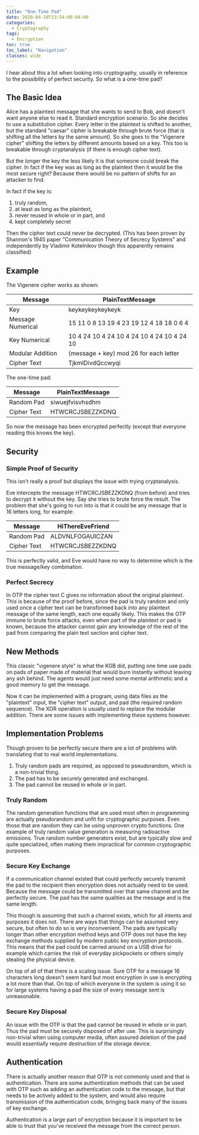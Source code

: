 ```yaml
---
title: "One-Time Pad"
date: 2020-04-10T13:54:00-04:00                  
categories:
  - Cryptography
tags:
  - Encryption
toc: true
toc_label: "Navigation"
classes: wide
---
```


I hear about this a lot when looking into cryptography, usually in reference to the possibility of perfect security. So what is a one-time pad?

## The Basic Idea

Alice has a plaintext message that she wants to send to Bob, and doesn't want anyone else to read it. Standard encryption scenario. So she decides to use a substitution cipher. Every letter in the plaintext is shifted to another, but the standard "caesar" cipher is breakable through brute force (that is shifting all the letters by the same amount). So she goes to the "Vigenere cipher" shifting the letters by different amounts based on a key. This too is breakable through cryptanalysis (if there is enough cipher text).

But the longer the key the less likely it is that someone could break the cipher. In fact if the key was as long as the plaintext then it would be the most secure right? Because there would be no pattern of shifts for an attacker to find.

In fact if the key is:

1. truly random,
2. at least as long as the plaintext,
3. never reused in whole or in part, and
4. kept completely secret

Then the cipher text could never be decrypted. (This has been proven by Shannon's 1945 paper "Communication Theory of Secrecy Systems" and independently by Vladimir Kotelnikov though this apparently remains classified)

## Example

The Vigenere cipher works as shown:

|   Message         | PlainTextMessage |
|-------------------|------------------|
|     Key           | keykeykeykeykeyk |
| Message Numerical | 15 11  0  8 13 19  4 23  19 12 4 18 18 0  6  4 |
|   Key Numerical   | 10  4 24 10  4 24 10  4  24 10 4 24 10 4 24 10 |
| Modular Addition  | (message + key) mod 26 for each letter |
| Cipher Text       | TjkmlDivdQccwyqi |

The one-time pad:

|   Message   | PlainTextMessage |
|-------------|------------------|
| Random Pad  | siwuejfvisvhsdhm |
| Cipher Text | HTWCRCJSBEZZKDNQ |

So now the message has been encrypted perfectly (except that everyone reading this knows the key).

## Security

### Simple Proof of Security

This isn't really a proof but displays the issue with trying cryptanalysis.

Eve intercepts the message HTWCRCJSBEZZKDNQ (from before) and tries to decrypt it without the key. Say she tries to brute force the result. The problem that she's going to run into is that it could be any message that is 16 letters long, for example:

|   Message   | HiThereEveFriend |
|-------------|------------------|
| Random Pad  | ALDVNLFOGAUICZAN |
| Cipher Text | HTWCRCJSBEZZKDNQ |

This is perfectly valid, and Eve would have no way to determine which is the true message/key combination.

### Perfect Secrecy

In OTP the cipher text C gives no information about the original plaintext. This is because of the proof before, since the pad is truly random and only used once a cipher text can be transformed back into any plaintext message of the same length, each one equally likely. This makes the OTP immune to brute force attacks, even when part of the plaintext or pad is known, because the attacker cannot gain any knowledge of the rest of the pad from comparing the plain text section and cipher text.

## New Methods

This classic "vigenere style" is what the KGB did, putting one time use pads on pads of paper made of material that would burn instantly without leaving any ash behind. The agents would just need some mental arithmetic and a good memory to get the message.

Now it can be implemented with a program, using data files as the "plaintext" input, the "cipher text" output, and pad (the required random sequence). The XOR operation is usually used to replace the modular addition. There are some issues with implementing these systems however.

## Implementation Problems

Though proven to be perfectly secure there are a lot of problems with translating that to real world implementations.

1. Truly random pads are required, as opposed to pseudorandom, which is a non-trivial thing.
2. The pad has to be securely generated and exchanged.
3. The pad cannot be reused in whole or in part.

### Truly Random

The random generation functions that are used most often in programming are actually pseudorandom and unfit for cryptographic purposes. Even those that are random they can be using unproven crypto functions. One example of truly random value generation is measuring radioactive emissions. True random number generators exist, but are typically slow and quite specialized, often making them impractical for common cryptographic purposes.

### Secure Key Exchange

If a communication channel existed that could perfectly securely transmit the pad to the recipient then encryption does not actually need to be used. Because the message could be transmitted over that same channel and be perfectly secure. The pad has the same qualities as the message and is the same length.

This though is assuming that such a channel exists, which for all intents and purposes it does not. There are ways that things can be assumed very secure, but often to do so is very inconvenient. The pads are typically longer than other encryption method keys and OTP does not have the key exchange methods supplied by modern public key encryption protocols. This means that the pad could be carried around on a USB drive for example which carries the risk of everyday pickpockets or others simply stealing the physical device.

On top of all of that there is a scaling issue. Sure OTP for a message 16 characters long doesn't seem hard but most encryption in use is encrypting a lot more than that. On top of which everyone in the system is using it so for large systems having a pad the size of every message sent is unreasonable.

### Secure Key Disposal

An issue with the OTP is that the pad cannot be reused in whole or in part. Thus the pad must be securely disposed of after use. This is surprisingly non-trivial when using computer media, often assured deletion of the pad would essentially require destruction of the storage device.

## Authentication

There is actually another reason that OTP is not commonly used and that is authentication. There are some authentication methods that can be used with OTP such as adding an authentication code to the message, but that needs to be actively added to the system, and would also require transmission of the authentication code, bringing back many of the issues of key exchange.

Authentication is a large part of encryption because it is important to be able to trust that you've received the message from the correct person.
